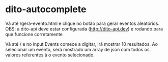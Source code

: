 # dito-autocomplete
Vá até /gera-evento.html e clique no botão para gerar eventos aleatórios.
OBS: a dito-api deve estar configurada (http://dito-api.dev) e rodando para que funcione corretamente

Vá até / e no input Events comece a digitar, irá mostrar 10 resultados.
Ao selecionar um evento, será mostrado um array de json com todos os valores referentes à o evento selecionado.